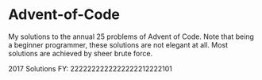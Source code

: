 # Advent-of-Code
My solutions to the annual 25 problems of Advent of Code.
Note that being a beginner programmer, these solutions are not elegant at all. Most solutions are achieved by sheer brute force.

2017 Solutions
FY: 2222222222222222212222101
